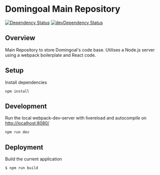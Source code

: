 Domingoal Main Repository
===========

[![Dependency Status](https://david-dm.org/cvgellhorn/webpack-boilerplate.svg)](https://david-dm.org/cvgellhorn/webpack-boilerplate) 
[![devDependency Status](https://david-dm.org/cvgellhorn/webpack-boilerplate/dev-status.svg)](https://david-dm.org/cvgellhorn/webpack-boilerplate)

## Overview
Main Repository to store Domingoal's code base. Utilises a Node.js server using a webpack boilerplate and React code.

## Setup
Install dependencies
```
npm install
```

## Development
Run the local webpack-dev-server with livereload and autocompile on [http://localhost:8080/](http://localhost:8080/)
```
npm run dev
```
## Deployment
Build the current application
```sh
$ npm run build
```